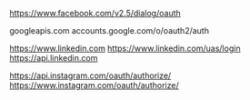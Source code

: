 https://www.facebook.com/v2.5/dialog/oauth

googleapis.com
accounts.google.com/o/oauth2/auth

https://www.linkedin.com
https://www.linkedin.com/uas/login
https://api.linkedin.com

https://api.instagram.com/oauth/authorize/
https://www.instagram.com/oauth/authorize/